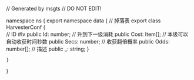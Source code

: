 // Generated by msgts
// DO NOT EDIT!

namespace ns {
	export namespace data {
		// 掉落表
		export class HarvesterConf {	
			// ID #lv
			public Id: number; 
			// 升到下一级消耗
			public Cost: Item[]; 
			// 本级可以自动收获时间秒数
			public Secs: number; 
			// 收获翻倍概率
			public Odds: number[]; 
			// 描述
			public _: string; 
		}
		
	}
}
